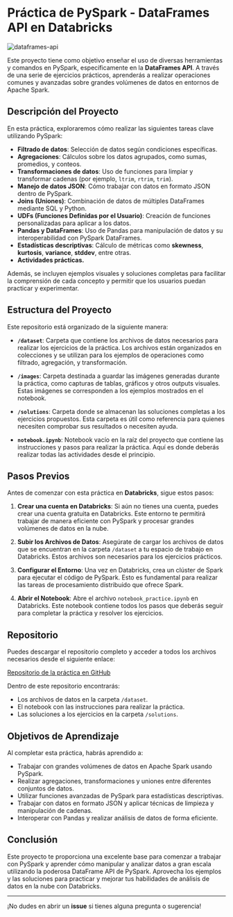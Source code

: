 # Práctica de PySpark - DataFrames API en Databricks

![dataframes-api](https://github.com/user-attachments/assets/fc115908-7d93-4d18-a3ee-4bfff5615eea)


Este proyecto tiene como objetivo enseñar el uso de diversas herramientas y comandos en PySpark, específicamente en la **DataFrames API**. A través de una serie de ejercicios prácticos, aprenderás a realizar operaciones comunes y avanzadas sobre grandes volúmenes de datos en entornos de Apache Spark. 

## **Descripción del Proyecto**

En esta práctica, exploraremos cómo realizar las siguientes tareas clave utilizando PySpark:

- **Filtrado de datos**: Selección de datos según condiciones específicas.
- **Agregaciones**: Cálculos sobre los datos agrupados, como sumas, promedios, y conteos.
- **Transformaciones de datos**: Uso de funciones para limpiar y transformar cadenas (por ejemplo, `ltrim`, `rtrim`, `trim`).
- **Manejo de datos JSON**: Cómo trabajar con datos en formato JSON dentro de PySpark.
- **Joins (Uniones)**: Combinación de datos de múltiples DataFrames mediante SQL y Python.
- **UDFs (Funciones Definidas por el Usuario)**: Creación de funciones personalizadas para aplicar a los datos.
- **Pandas y DataFrames**: Uso de Pandas para manipulación de datos y su interoperabilidad con PySpark DataFrames.
- **Estadísticas descriptivas**: Cálculo de métricas como **skewness**, **kurtosis**, **variance**, **stddev**, entre otras.
- **Actividades prácticas.**

Además, se incluyen ejemplos visuales y soluciones completas para facilitar la comprensión de cada concepto y permitir que los usuarios puedan practicar y experimentar.

## **Estructura del Proyecto**

Este repositorio está organizado de la siguiente manera:

- **`/dataset`**: Carpeta que contiene los archivos de datos necesarios para realizar los ejercicios de la práctica. Los archivos están organizados en colecciones y se utilizan para los ejemplos de operaciones como filtrado, agregación, y transformación.
  
- **`/images`**: Carpeta destinada a guardar las imágenes generadas durante la práctica, como capturas de tablas, gráficos y otros outputs visuales. Estas imágenes se corresponden a los ejemplos mostrados en el notebook.

- **`/solutions`**: Carpeta donde se almacenan las soluciones completas a los ejercicios propuestos. Esta carpeta es útil como referencia para quienes necesiten comprobar sus resultados o necesiten ayuda.

- **`notebook.ipynb`**: Notebook vacío en la raíz del proyecto que contiene las instrucciones y pasos para realizar la práctica. Aquí es donde deberás realizar todas las actividades desde el principio.

## **Pasos Previos**

Antes de comenzar con esta práctica en **Databricks**, sigue estos pasos:

1. **Crear una cuenta en Databricks**: Si aún no tienes una cuenta, puedes crear una cuenta gratuita en Databricks. Este entorno te permitirá trabajar de manera eficiente con PySpark y procesar grandes volúmenes de datos en la nube.
  
2. **Subir los Archivos de Datos**: Asegúrate de cargar los archivos de datos que se encuentran en la carpeta `/dataset` a tu espacio de trabajo en Databricks. Estos archivos son necesarios para los ejercicios prácticos.

3. **Configurar el Entorno**: Una vez en Databricks, crea un clúster de Spark para ejecutar el código de PySpark. Esto es fundamental para realizar las tareas de procesamiento distribuido que ofrece Spark.

4. **Abrir el Notebook**: Abre el archivo `notebook_practice.ipynb` en Databricks. Este notebook contiene todos los pasos que deberás seguir para completar la práctica y resolver los ejercicios.

## **Repositorio**

Puedes descargar el repositorio completo y acceder a todos los archivos necesarios desde el siguiente enlace:

[Repositorio de la práctica en GitHub](https://github.com/leo-narvaez/dataframes-api)

Dentro de este repositorio encontrarás:
- Los archivos de datos en la carpeta `/dataset`.
- El notebook con las instrucciones para realizar la práctica.
- Las soluciones a los ejercicios en la carpeta `/solutions`.

## **Objetivos de Aprendizaje**

Al completar esta práctica, habrás aprendido a:

- Trabajar con grandes volúmenes de datos en Apache Spark usando PySpark.
- Realizar agregaciones, transformaciones y uniones entre diferentes conjuntos de datos.
- Utilizar funciones avanzadas de PySpark para estadísticas descriptivas.
- Trabajar con datos en formato JSON y aplicar técnicas de limpieza y manipulación de cadenas.
- Interoperar con Pandas y realizar análisis de datos de forma eficiente.

## **Conclusión**

Este proyecto te proporciona una excelente base para comenzar a trabajar con PySpark y aprender cómo manipular y analizar datos a gran escala utilizando la poderosa DataFrame API de PySpark. Aprovecha los ejemplos y las soluciones para practicar y mejorar tus habilidades de análisis de datos en la nube con Databricks.

---

¡No dudes en abrir un **issue** si tienes alguna pregunta o sugerencia!

